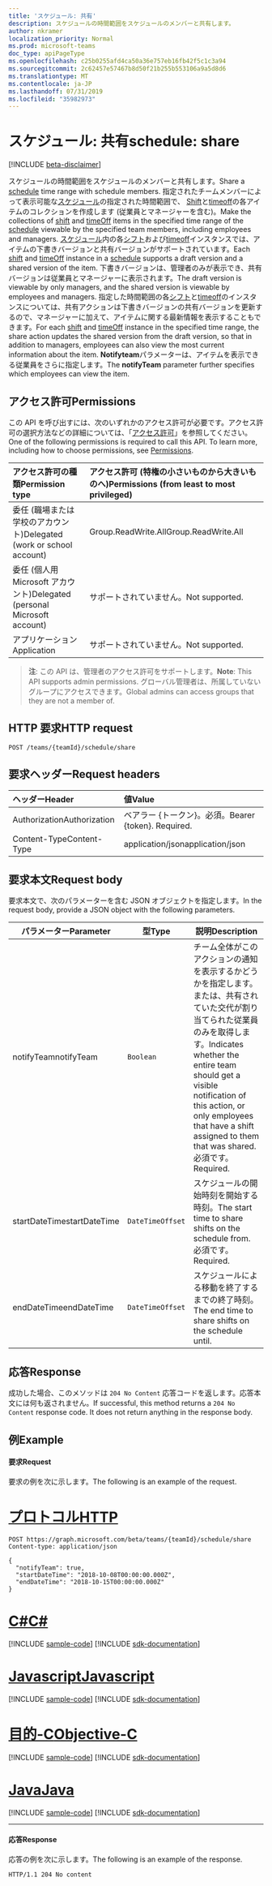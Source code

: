 ```yaml
---
title: 'スケジュール: 共有'
description: スケジュールの時間範囲をスケジュールのメンバーと共有します。
author: nkramer
localization_priority: Normal
ms.prod: microsoft-teams
doc_type: apiPageType
ms.openlocfilehash: c25b0255afd4ca50a36e757eb16fb42f5c1c3a94
ms.sourcegitcommit: 2c62457e57467b8d50f21b255b553106a9a5d8d6
ms.translationtype: MT
ms.contentlocale: ja-JP
ms.lasthandoff: 07/31/2019
ms.locfileid: "35982973"
---
```

# <a name="schedule-share"></a><span data-ttu-id="8384e-103">スケジュール: 共有</span><span class="sxs-lookup"><span data-stu-id="8384e-103">schedule: share</span></span>

[!INCLUDE [beta-disclaimer](../../includes/beta-disclaimer.md)]

<span data-ttu-id="8384e-104">スケジュールの[](../resources/schedule.md)時間範囲をスケジュールのメンバーと共有します。</span><span class="sxs-lookup"><span data-stu-id="8384e-104">Share a [schedule](../resources/schedule.md) time range with schedule members.</span></span>
<span data-ttu-id="8384e-105">指定されたチームメンバーによって表示可能な[スケジュール](../resources/schedule.md)の指定された時間範囲で、 [Shift](../resources/shift.md)と[timeoff](../resources/timeoff.md)の各アイテムのコレクションを作成します (従業員とマネージャーを含む)。</span><span class="sxs-lookup"><span data-stu-id="8384e-105">Make the collections of [shift](../resources/shift.md) and [timeOff](../resources/timeoff.md) items in the specified time range of the [schedule](../resources/schedule.md) viewable by the specified team members, including employees and managers.</span></span>
<span data-ttu-id="8384e-106">[スケジュール](../resources/schedule.md)内の各[シフト](../resources/shift.md)および[timeoff](../resources/timeoff.md)インスタンスでは、アイテムの下書きバージョンと共有バージョンがサポートされています。</span><span class="sxs-lookup"><span data-stu-id="8384e-106">Each [shift](../resources/shift.md) and [timeOff](../resources/timeoff.md) instance in a [schedule](../resources/schedule.md) supports a draft version and a shared version of the item.</span></span> <span data-ttu-id="8384e-107">下書きバージョンは、管理者のみが表示でき、共有バージョンは従業員とマネージャーに表示されます。</span><span class="sxs-lookup"><span data-stu-id="8384e-107">The draft version is viewable by only managers, and the shared version is viewable by employees and managers.</span></span> <span data-ttu-id="8384e-108">指定した時間範囲の各[シフト](../resources/shift.md)と[timeoff](../resources/timeoff.md)のインスタンスについては、共有アクションは下書きバージョンの共有バージョンを更新するので、マネージャーに加えて、アイテムに関する最新情報を表示することもできます。</span><span class="sxs-lookup"><span data-stu-id="8384e-108">For each [shift](../resources/shift.md) and [timeOff](../resources/timeoff.md) instance in the specified time range, the share action updates the shared version from the draft version, so that in addition to managers, employees can also view the most current information about the item.</span></span> <span data-ttu-id="8384e-109">**Notifyteam**パラメーターは、アイテムを表示できる従業員をさらに指定します。</span><span class="sxs-lookup"><span data-stu-id="8384e-109">The **notifyTeam** parameter further specifies which employees can view the item.</span></span>

## <a name="permissions"></a><span data-ttu-id="8384e-110">アクセス許可</span><span class="sxs-lookup"><span data-stu-id="8384e-110">Permissions</span></span>

<span data-ttu-id="8384e-p102">この API を呼び出すには、次のいずれかのアクセス許可が必要です。アクセス許可の選択方法などの詳細については、「[アクセス許可](/graph/permissions-reference)」を参照してください。</span><span class="sxs-lookup"><span data-stu-id="8384e-p102">One of the following permissions is required to call this API. To learn more, including how to choose permissions, see [Permissions](/graph/permissions-reference).</span></span>

|<span data-ttu-id="8384e-113">アクセス許可の種類</span><span class="sxs-lookup"><span data-stu-id="8384e-113">Permission type</span></span>      | <span data-ttu-id="8384e-114">アクセス許可 (特権の小さいものから大きいものへ)</span><span class="sxs-lookup"><span data-stu-id="8384e-114">Permissions (from least to most privileged)</span></span>              |
|:--------------------|:---------------------------------------------------------|
|<span data-ttu-id="8384e-115">委任 (職場または学校のアカウント)</span><span class="sxs-lookup"><span data-stu-id="8384e-115">Delegated (work or school account)</span></span> | <span data-ttu-id="8384e-116">Group.ReadWrite.All</span><span class="sxs-lookup"><span data-stu-id="8384e-116">Group.ReadWrite.All</span></span>    |
|<span data-ttu-id="8384e-117">委任 (個人用 Microsoft アカウント)</span><span class="sxs-lookup"><span data-stu-id="8384e-117">Delegated (personal Microsoft account)</span></span> | <span data-ttu-id="8384e-118">サポートされていません。</span><span class="sxs-lookup"><span data-stu-id="8384e-118">Not supported.</span></span>    |
|<span data-ttu-id="8384e-119">アプリケーション</span><span class="sxs-lookup"><span data-stu-id="8384e-119">Application</span></span> | <span data-ttu-id="8384e-120">サポートされていません。</span><span class="sxs-lookup"><span data-stu-id="8384e-120">Not supported.</span></span> |

> <span data-ttu-id="8384e-121">**注**: この API は、管理者のアクセス許可をサポートします。</span><span class="sxs-lookup"><span data-stu-id="8384e-121">**Note**: This API supports admin permissions.</span></span> <span data-ttu-id="8384e-122">グローバル管理者は、所属していないグループにアクセスできます。</span><span class="sxs-lookup"><span data-stu-id="8384e-122">Global admins can access groups that they are not a member of.</span></span>

## <a name="http-request"></a><span data-ttu-id="8384e-123">HTTP 要求</span><span class="sxs-lookup"><span data-stu-id="8384e-123">HTTP request</span></span>

<!-- { "blockType": "ignored" } -->

```http
POST /teams/{teamId}/schedule/share
```

## <a name="request-headers"></a><span data-ttu-id="8384e-124">要求ヘッダー</span><span class="sxs-lookup"><span data-stu-id="8384e-124">Request headers</span></span>

| <span data-ttu-id="8384e-125">ヘッダー</span><span class="sxs-lookup"><span data-stu-id="8384e-125">Header</span></span>       | <span data-ttu-id="8384e-126">値</span><span class="sxs-lookup"><span data-stu-id="8384e-126">Value</span></span> |
|:---------------|:--------|
| <span data-ttu-id="8384e-127">Authorization</span><span class="sxs-lookup"><span data-stu-id="8384e-127">Authorization</span></span>  | <span data-ttu-id="8384e-p104">ベアラー {トークン}。必須。</span><span class="sxs-lookup"><span data-stu-id="8384e-p104">Bearer {token}. Required.</span></span>  |
| <span data-ttu-id="8384e-130">Content-Type</span><span class="sxs-lookup"><span data-stu-id="8384e-130">Content-Type</span></span>  | <span data-ttu-id="8384e-131">application/json</span><span class="sxs-lookup"><span data-stu-id="8384e-131">application/json</span></span>  |

## <a name="request-body"></a><span data-ttu-id="8384e-132">要求本文</span><span class="sxs-lookup"><span data-stu-id="8384e-132">Request body</span></span>

<span data-ttu-id="8384e-133">要求本文で、次のパラメーターを含む JSON オブジェクトを指定します。</span><span class="sxs-lookup"><span data-stu-id="8384e-133">In the request body, provide a JSON object with the following parameters.</span></span>

|<span data-ttu-id="8384e-134">パラメーター</span><span class="sxs-lookup"><span data-stu-id="8384e-134">Parameter</span></span>                   |<span data-ttu-id="8384e-135">型</span><span class="sxs-lookup"><span data-stu-id="8384e-135">Type</span></span>           |<span data-ttu-id="8384e-136">説明</span><span class="sxs-lookup"><span data-stu-id="8384e-136">Description</span></span>  |
|-----------------------|-------------------|--------------|
| <span data-ttu-id="8384e-137">notifyTeam</span><span class="sxs-lookup"><span data-stu-id="8384e-137">notifyTeam</span></span>            |`Boolean`             |<span data-ttu-id="8384e-138">チーム全体がこのアクションの通知を表示するかどうかを指定します。または、共有されていた交代が割り当てられた従業員のみを取得します。</span><span class="sxs-lookup"><span data-stu-id="8384e-138">Indicates whether the entire team should get a visible notification of this action, or only employees that have a shift assigned to them that was shared.</span></span> <span data-ttu-id="8384e-139">必須です。</span><span class="sxs-lookup"><span data-stu-id="8384e-139">Required.</span></span>       |
| <span data-ttu-id="8384e-140">startDateTime</span><span class="sxs-lookup"><span data-stu-id="8384e-140">startDateTime</span></span>         |`DateTimeOffset`   |<span data-ttu-id="8384e-141">スケジュールの開始時刻を開始する時刻。</span><span class="sxs-lookup"><span data-stu-id="8384e-141">The start time to share shifts on the schedule from.</span></span> <span data-ttu-id="8384e-142">必須です。</span><span class="sxs-lookup"><span data-stu-id="8384e-142">Required.</span></span>   |
| <span data-ttu-id="8384e-143">endDateTime</span><span class="sxs-lookup"><span data-stu-id="8384e-143">endDateTime</span></span>           |`DateTimeOffset`   | <span data-ttu-id="8384e-144">スケジュールによる移動を終了するまでの終了時刻。</span><span class="sxs-lookup"><span data-stu-id="8384e-144">The end time to share shifts on the schedule until.</span></span>   |

## <a name="response"></a><span data-ttu-id="8384e-145">応答</span><span class="sxs-lookup"><span data-stu-id="8384e-145">Response</span></span>

<span data-ttu-id="8384e-p107">成功した場合、このメソッドは `204 No Content` 応答コードを返します。応答本文には何も返されません。</span><span class="sxs-lookup"><span data-stu-id="8384e-p107">If successful, this method returns a `204 No Content` response code. It does not return anything in the response body.</span></span>

## <a name="example"></a><span data-ttu-id="8384e-148">例</span><span class="sxs-lookup"><span data-stu-id="8384e-148">Example</span></span>

#### <a name="request"></a><span data-ttu-id="8384e-149">要求</span><span class="sxs-lookup"><span data-stu-id="8384e-149">Request</span></span>

<span data-ttu-id="8384e-150">要求の例を次に示します。</span><span class="sxs-lookup"><span data-stu-id="8384e-150">The following is an example of the request.</span></span>

# <a name="httptabhttp"></a>[<span data-ttu-id="8384e-151">プロトコル</span><span class="sxs-lookup"><span data-stu-id="8384e-151">HTTP</span></span>](#tab/http)
<!-- {
  "blockType": "request",
  "name": "schedule-share"
}-->
```http
POST https://graph.microsoft.com/beta/teams/{teamId}/schedule/share
Content-type: application/json

{
  "notifyTeam": true,
  "startDateTime": "2018-10-08T00:00:00.000Z",
  "endDateTime": "2018-10-15T00:00:00.000Z"
}
```
# <a name="ctabcsharp"></a>[<span data-ttu-id="8384e-152">C#</span><span class="sxs-lookup"><span data-stu-id="8384e-152">C#</span></span>](#tab/csharp)
[!INCLUDE [sample-code](../includes/snippets/csharp/schedule-share-csharp-snippets.md)]
[!INCLUDE [sdk-documentation](../includes/snippets/snippets-sdk-documentation-link.md)]

# <a name="javascripttabjavascript"></a>[<span data-ttu-id="8384e-153">Javascript</span><span class="sxs-lookup"><span data-stu-id="8384e-153">Javascript</span></span>](#tab/javascript)
[!INCLUDE [sample-code](../includes/snippets/javascript/schedule-share-javascript-snippets.md)]
[!INCLUDE [sdk-documentation](../includes/snippets/snippets-sdk-documentation-link.md)]

# <a name="objective-ctabobjc"></a>[<span data-ttu-id="8384e-154">目的-C</span><span class="sxs-lookup"><span data-stu-id="8384e-154">Objective-C</span></span>](#tab/objc)
[!INCLUDE [sample-code](../includes/snippets/objc/schedule-share-objc-snippets.md)]
[!INCLUDE [sdk-documentation](../includes/snippets/snippets-sdk-documentation-link.md)]

# <a name="javatabjava"></a>[<span data-ttu-id="8384e-155">Java</span><span class="sxs-lookup"><span data-stu-id="8384e-155">Java</span></span>](#tab/java)
[!INCLUDE [sample-code](../includes/snippets/java/schedule-share-java-snippets.md)]
[!INCLUDE [sdk-documentation](../includes/snippets/snippets-sdk-documentation-link.md)]

---


#### <a name="response"></a><span data-ttu-id="8384e-156">応答</span><span class="sxs-lookup"><span data-stu-id="8384e-156">Response</span></span>

<span data-ttu-id="8384e-157">応答の例を次に示します。</span><span class="sxs-lookup"><span data-stu-id="8384e-157">The following is an example of the response.</span></span> 

<!-- {
  "blockType": "response",
  "truncated": true,
  "@odata.type": "microsoft.graph.None"
} -->

```http
HTTP/1.1 204 No content
```

<!-- uuid: 8fcb5dbc-d5aa-4681-8e31-b001d5168d79
2015-10-25 14:57:30 UTC -->
<!--
{
  "type": "#page.annotation",
  "description": "Shares a time-range of the schedule with the schedule members",
  "keywords": "",
  "section": "documentation",
  "tocPath": "",
  "suppressions": [
  ]
}
-->
